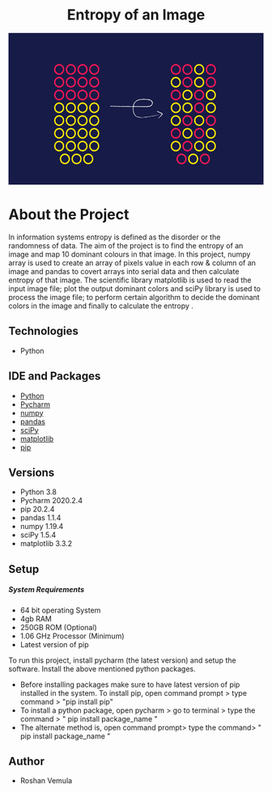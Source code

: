 <h1 align="center">
Entropy of an Image
</h1>
<p align="center">
<img src ="Images/entropy-hero.png" width="2000" height="300">
</p>

# About the Project

In information systems entropy is defined as the disorder or the randomness of data. The aim of the project is to find the entropy of an image and map 10 dominant colours in that image.
In this project, numpy array is used to create an array of pixels value in each row & column of an image and pandas to covert arrays into serial data and then calculate entropy of that image. The scientific library matplotlib is used to read the input image file; plot the output dominant colors and sciPy library is used to process the image file; to perform certain algorithm to decide the dominant colors in the image and finally to calculate the entropy .

## Technologies
* Python

## IDE and Packages 
* [Python](https://www.python.org/downloads/release/python-380/)
* [Pycharm](https://www.jetbrains.com/pycharm/download/#section=windows)
* [numpy](https://numpy.org/install/)
* [pandas](https://pandas.pydata.org/pandas-docs/stable/getting_started/install.html)
* [sciPy](https://pypi.org/project/scipy/)
* [matplotlib](https://pypi.org/project/matplotlib/)
* [pip](https://pypi.org/project/pip/)


## Versions
* Python 3.8
* Pycharm 2020.2.4
* pip 20.2.4
* pandas 1.1.4
* numpy 1.19.4
* sciPy 1.5.4
* matplotlib 3.3.2


## Setup
##### System Requirements
* 64 bit operating System
* 4gb RAM
* 250GB ROM (Optional)
* 1.06 GHz Processor (Minimum)
* Latest version of pip

To run this project, install pycharm (the latest version) and setup the software. Install the above mentioned python packages. 
* Before installing packages make sure to have latest version of pip installed in the system. To install pip, open command prompt > type command > "pip install pip"
* To install a python package, open pycharm > go to terminal > type the command > " pip install package_name "
* The alternate method is, open command prompt> type the command> " pip install package_name "

## Author
* Roshan Vemula 
